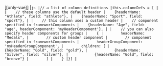 [[only-vue]]
|```js
|// a list of column definitions
|this.columnDefs = [
|
|    // these columns use the default header
|    {headerName: "Athlete", field: "athlete"},
|    {headerName: "Sport", field: "sport"},
|
|    // this column uses a custom header
|    // component specified in frameworkComponents
|    {headerName: "Age", field: "age", headerComponent: 'myHeaderComponent'},
|
|    // you can also specify header components for groups
|    {
|        headerName: "Medals",
|        // custom header component
|        // component specified in frameworkComponents
|        headerGroupComponent: 'myHeaderGroupComponent',
|        children: [
|            {headerName: "Gold", field: "gold"},
|            {headerName: "Silver", field: "silver"},
|            {headerName: "Gold", field: "bronze"}
|        ]
|    }
|}]
|```

